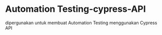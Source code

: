 # Automation Testing-cypress-API
dipergunakan untuk membuat Automation Testing menggunakan Cypress API
